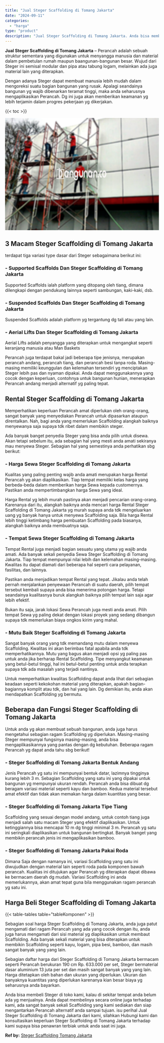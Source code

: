 ```yaml
---
title: "Jual Steger Scaffolding di Tomang Jakarta"
date: "2024-09-11"
categories: 
  - "harga"
type: "product"
description: "Jual Steger Scaffolding di Tomang Jakarta. Anda bisa membeli Steger di toko kami, kalau di sekitar tempat anda belum ada yg menjualnya. Anda dapat membelinya..."
---
```


**Jual Steger Scaffolding di Tomang Jakarta** – Perancah adalah sebuah struktur sementara yang digunakan untuk menyangga manusia dan material dalam pembetulan rumah maupun baangunan-bangunan besar. Wujud dari Steger ini semisal modular dan pipa atau tabung logam, melainkan ada juga material lain yang diterapkan.

Dengan adanya Steger dapat membuat manusia lebih mudah dalam mengoreksi suatu bagian bangunan yang rusak. Apalagi seandainya bangunan yg wajib dibenarkan teramat tinggi, maka anda seharusnya mengaplikasikan Perancah. Dg ini juga akan memberikan keamanan yg lebih terjamin dalam progres pekerjaan yg dikerjakan.

{{< toc >}}

![Jual Steger Scaffolding di Tomang Jakarta](/images/sewa-scaffolding-steger-07.png)

## 3 Macam Steger Scaffolding di Tomang Jakarta

terdapat tiga variasi type dasar dari Steger sebagaimana berikut ini:

### \- Supported Scaffolds Dan Steger Scaffolding di Tomang Jakarta

Supported Scaffolds ialah platform yang ditopang oleh tiang, dimana dilengkapi dengan pendukung lainnya seperti sambungan, kaki-kaki, dsb.

### \- Suspended Scaffolds Dan Steger Scaffolding di Tomang Jakarta

Suspended Scaffolds adalah platform yg tergantung dg tali atau yang lain.

### \- Aerial Lifts Dan Steger Scaffolding di Tomang Jakarta

Aerial Lifts adalah penyangga yang diterapkan untuk mengangkat seperti keranjang manusia atau Man Baskets

Perancah juga terdapat bakal jadi beberapa tipe jenisnya, merupakan perancah andang, perancah tiang, dan perancah besi tanpa roda. Masing-masing memiliki keunggulan dan kelemahan tersendiri yg menciptakan Steger lebih pas dan nyaman dipakai. Anda dapat menggunakannya yang cocok dengan keperluan, contohnya untuk bangunan hunian, menerapkan Perancah andang menjadi alternatif yg paling tepat.

## Rental Steger Scaffolding di Tomang Jakarta

Memperhatikan keperluan Perancah amat diperlukan oleh orang-orang, sangat banyak yang menyediakan Perancah untuk dipasarkan ataupun direntalkan. Nah, bagi anda yang memerlukan Scaffolding alangkah baiknya menyewanya saja supaya tdk ribet dalam membikin steger.

Ada banyak banget penyedia Steger yang bisa anda pilih untuk disewa. Akan tetapi sebelum itu, ada sebagian hal yang mesti anda amati sekiranya mau menyewa Steger. Sebagian hal yang semestinya anda perhatikan sbg berikut:

### \- Harga Sewa Steger Scaffolding di Tomang Jakarta

Kualitas yang paling penting wajib anda amati merupakan harga Rental Perancah yg akan diaplikasikan. Tiap tempat memiliki kelas harga yang berbeda-beda dalam memberikan harga Sewa kepada customernya. Pastikan anda mempertimbangkan harga Sewa yang ideal.

Harga Rental yg lebih murah pastinya akan menjadi pencarian orang-orang. Karenanya dari itu, alangkah baiknya anda mencari harga Rental Steger Scaffolding di Tomang Jakarta yg murah supaya anda tdk mengeluarkan uang yg banyak hanya untuk menyewa Scaffolding saja. Bila harga Rental lebih tinggi ketimbang harga pembuatan Scaffolding pada biasanya, alangkah baiknya anda membuatnya saja.

### \- Tempat Sewa Steger Scaffolding di Tomang Jakarta

Tempat Rental juga menjadi bagian sesuatu yang utama yg wajib anda amati. Ada banyak sekali penyedia Sewa Steger Scaffolding di Tomang Jakarta. Tiap tempat mempunyai nilai lebih dan kelemahan masing-masing. Kwalitas itu dapat diamati dari beberapa hal seperti cara pelayanan, fasilitas, dan lainnya.

Pastikan anda menjadikan tempat Rental yang tepat. Jikalau anda telah pernah menjalankan penyewaan Perancah di suatu daerah, pilih tempat tersebut kembali supaya anda bisa menerima potongan harga. Tetapi seandainya kualitasnya buruk alangkah baiknya pilih tempat lain saja agar lebih efektif.

Bukan itu saja, jarak lokasi Sewa Perancah juga mesti anda amati. Pilih tempat Sewa yg paling dekat dengan lokasi proyek yang sedang dibangun supaya tdk memerlukan biaya ongkos kirim yang mahal.

### \- Mutu Baik Steger Scaffolding di Tomang Jakarta

Sangat banyak orang yang tdk memandang mutu dalam menyewa Scaffolding. Kwalitas ini akan berimbas fatal apabila anda tdk memperhatikannya. Mutu yang bagus akan menjadi opsi yg paling pas untuk anda jika berharap Rental Scaffolding. Tipe menyangkut keamanan yang betul-betul tinggi, hal ini betul-betul penting untuk anda terapkan supaya tdk ada masalah yang terjadi nantinya.

Untuk memperhatikan kwalitas Scaffolding dapat anda lihat dari sebagian keadaan seperti kekokohan material yang diterapkan, apakah bagian-bagiannya komplit atau tdk, dan hal yang lain. Dg demikian itu, anda akan mendapatkan Scaffolding yg bermutu.

## Beberapa dan Fungsi Steger Scaffolding di Tomang Jakarta

Untuk anda yg akan membuat sebuah bangunan, anda juga harus mengetahui sebagian ragam Scaffolding yg diperlukan. Masing-masing Steger mempunyai fungsinya masing-masing, anda bisa mengaplikasikannya yang pantas dengan dg kebutuhan. Beberapa ragam Perancah yg dapat anda tahu sbg berikut!

### \- Steger Scaffolding di Tomang Jakarta Bentuk Andang

Jenis Perancah yg satu ini mempunyai bentuk datar, lazimnya tingginya kurang lebih 3 m. Sebagian Scaffolding yang satu ini yang dipakai untuk bangunan yg mempunyai ukuran rendah. Perancah anda bisa dibuat dg beragam variasi material seperti kayu dan bamboo. Kedua material tersebut amat efektif dan tidak akan memakan harga dalam kuantitas yang besar.

### \- Steger Scaffolding di Tomang Jakarta Tipe Tiang

Scaffolding yang sesuai dengan model andang, untuk contoh tiang juga menjadi salah satu macam Steger yang efektif diaplikasikan. Untuk ketinggiannya bisa mencapai 10 m dg tinggi minimal 3 m. Perancah yg satu ini seringkali diaplikasikan untuk bangunan bertingkat. Banyak banget yang membikin perancah jenis ini mengaplikasikan bamboo.

### \- Steger Scaffolding di Tomang Jakarta Pakai Roda

Dimana Saja dengan namanya ini, variasi Scaffolding yang satu ini diwujudkan dengan material lain seperti roda pada komponen bawah perancah. Kualitas ini ditujukan agar Perancah yg diterapkan dapat dibawa ke bermacam daerah dg mudah. Variasi Scaffolding ini anda memerlukannya, akan amat tepat guna bila menggunakan ragam perancah yg satu ini.

## Harga Beli Steger Scaffolding di Tomang Jakarta

{{< table-tables table="tableKomponen" >}}

Sebagian soal harga Steger Scaffolding di Tomang Jakarta, anda juga patut mengamati dari ragam Perancah yang ada yang cocok dengan itu, anda juga harus mengamati dari sisi material yg diaplikasikan untuk membaut Scaffolding. Ada banyak sekali material yang bisa diterapkan untuk membikin Scaffolding seperti kayu, logam, pipa besi, bamboo, dan masih sangat banyak yang yang lain.

Sebagian daftar harga dari Steger Scaffolding di Tomang Jakarta bermacam seperti Perancah berukuran 190 cm Rp. 633.000 per set, Steger bermaterial dasar aluminium 13 juta per set dan masih sangat banyak yang yang lain. Harga ditetapkan oleh bahan dan ukuran yang diperlukan. Ukuran dan banyaknya kuantitas yang diperlukan karenanya kian besar biaya yg seharusnya anda bayarkan.

Anda bisa membeli Steger di toko kami, kalau di sekitar tempat anda belum ada yg menjualnya. Anda dapat membelinya secara online juga terhadap kami, ada sangat banyak sekali Scaffolding yang kami sediakan dan siap mengantarkan Perancah alternatif anda sampai tujuan. isu perihal Jual Steger Scaffolding di Tomang Jakarta dari kami, silahkan Hubungi kami dan konsultasikan keperluan Steger Scaffolding di Tomang Jakarta terhadap kami supaya bisa penawran terbiak untuk anda saat ini juga.

**Ref by:** [Steger Scaffolding Tomang Jakarta](https://id.wikipedia.org/wiki/Steger)
